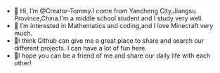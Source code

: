 - 👋 Hi, I’m @Creator-Tommy.I come from Yancheng City,Jiangsu Province,China.I'm a middle school student and I study very well. 
- 👀 I’m interested in Mathematics and coding,and I love Minecraft very much.
- 🌱I think Github can give me a great place to share and search our different projects. I can have a lot of fun here.
- 💞️I hope you can be a friend of me and share our daily life with each other! 

<!---
Creator-Tommy/Creator-Tommy is a ✨ new ✨ repository because its `README.md` (this file) appears on your GitHub profile.
You can click the Preview link to take a look at your changes.
--->
